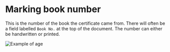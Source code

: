 # Marking book number

This is the number of the book the certificate came from. There will often be a field labelled `Book No.` at the top of the document. The number can either be handwritten or printed.

![Example of age](/images/cedt_book_number.png)
